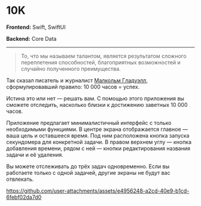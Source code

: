 # 10K

**Frontend:** Swift, SwiftUI

**Backend:** Core Data

----

> То, что мы называем талантом, является результатом сложного переплетения способностей, благоприятных возможностей и случайно полученного преимущества.

Так сказал писатель и журналист [Малкольм Гладуэлл](https://www.gladwellbooks.com/), сформулировавший правило: 10 000 часов = успех.

Истина это или нет — решать вам. С помощью этого приложения вы сможете отследить, насколько близки к достижению заветных 10 000 часов. 

Приложение предлагает минималистичный интерфейс с только необходимыми функциями. В центре экрана отображается главное — ваша цель и оставшееся время. Под ним расположена кнопка запуска секундомера для конкретной задачи. В правом верхнем углу — кнопка добавления времени, рядом с ней — кнопки редактирования названия задачи и её удаления.

Вы можете отслеживать до трёх задач одновременно. Если вы работаете только с одной задачей, другие экраны не будут вас отвлекать.

https://github.com/user-attachments/assets/e4956248-a2cd-40e9-b1cd-6febf02da7d0
